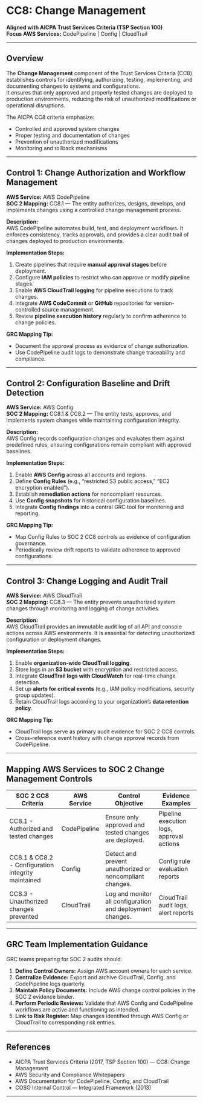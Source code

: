 # CC8: Change Management  
**Aligned with AICPA Trust Services Criteria (TSP Section 100)**  
**Focus AWS Services:** CodePipeline | Config | CloudTrail  

---

## Overview
The **Change Management** component of the Trust Services Criteria (CC8) establishes controls for identifying, authorizing, testing, implementing, and documenting changes to systems and configurations.  
It ensures that only approved and properly tested changes are deployed to production environments, reducing the risk of unauthorized modifications or operational disruptions.

The AICPA CC8 criteria emphasize:
- Controlled and approved system changes  
- Proper testing and documentation of changes  
- Prevention of unauthorized modifications  
- Monitoring and rollback mechanisms  

---

## **Control 1: Change Authorization and Workflow Management**

**AWS Service:** AWS CodePipeline  
**SOC 2 Mapping:** CC8.1 — The entity authorizes, designs, develops, and implements changes using a controlled change management process.  

**Description:**  
AWS CodePipeline automates build, test, and deployment workflows. It enforces consistency, tracks approvals, and provides a clear audit trail of changes deployed to production environments.

**Implementation Steps:**
1. Create pipelines that require **manual approval stages** before deployment.  
2. Configure **IAM policies** to restrict who can approve or modify pipeline stages.  
3. Enable **AWS CloudTrail logging** for pipeline executions to track changes.  
4. Integrate **AWS CodeCommit** or **GitHub** repositories for version-controlled source management.  
5. Review **pipeline execution history** regularly to confirm adherence to change policies.  

**GRC Mapping Tip:**  
- Document the approval process as evidence of change authorization.  
- Use CodePipeline audit logs to demonstrate change traceability and compliance.  

---

## **Control 2: Configuration Baseline and Drift Detection**

**AWS Service:** AWS Config  
**SOC 2 Mapping:** CC8.1 & CC8.2 — The entity tests, approves, and implements system changes while maintaining configuration integrity.  

**Description:**  
AWS Config records configuration changes and evaluates them against predefined rules, ensuring configurations remain compliant with approved baselines.

**Implementation Steps:**
1. Enable **AWS Config** across all accounts and regions.  
2. Define **Config Rules** (e.g., “restricted S3 public access,” “EC2 encryption enabled”).  
3. Establish **remediation actions** for noncompliant resources.  
4. Use **Config snapshots** for historical configuration baselines.  
5. Integrate **Config findings** into a central GRC tool for monitoring and reporting.  

**GRC Mapping Tip:**  
- Map Config Rules to SOC 2 CC8 controls as evidence of configuration governance.  
- Periodically review drift reports to validate adherence to approved configurations.  

---

## **Control 3: Change Logging and Audit Trail**

**AWS Service:** AWS CloudTrail  
**SOC 2 Mapping:** CC8.3 — The entity prevents unauthorized system changes through monitoring and logging of change activities.  

**Description:**  
AWS CloudTrail provides an immutable audit log of all API and console actions across AWS environments. It is essential for detecting unauthorized configuration or deployment changes.

**Implementation Steps:**
1. Enable **organization-wide CloudTrail logging**.  
2. Store logs in an **S3 bucket** with encryption and restricted access.  
3. Integrate **CloudTrail logs with CloudWatch** for real-time change detection.  
4. Set up **alerts for critical events** (e.g., IAM policy modifications, security group updates).  
5. Retain CloudTrail logs according to your organization’s **data retention policy**.  

**GRC Mapping Tip:**  
- CloudTrail logs serve as primary audit evidence for SOC 2 CC8 controls.  
- Cross-reference event history with change approval records from CodePipeline.  

---

## **Mapping AWS Services to SOC 2 Change Management Controls**

| **SOC 2 CC8 Criteria** | **AWS Service** | **Control Objective** | **Evidence Examples** |
|--------------------------|----------------|------------------------|------------------------|
| CC8.1 - Authorized and tested changes | CodePipeline | Ensure only approved and tested changes are deployed. | Pipeline execution logs, approval actions |
| CC8.1 & CC8.2 - Configuration integrity maintained | Config | Detect and prevent unauthorized or noncompliant changes. | Config rule evaluation reports |
| CC8.3 - Unauthorized changes prevented | CloudTrail | Log and monitor all configuration and deployment changes. | CloudTrail audit logs, alert reports |

---

## **GRC Team Implementation Guidance**
GRC teams preparing for SOC 2 audits should:
1. **Define Control Owners:** Assign AWS account owners for each service.  
2. **Centralize Evidence:** Export and archive CloudTrail, Config, and CodePipeline logs quarterly.  
3. **Maintain Policy Documents:** Include AWS change control policies in the SOC 2 evidence binder.  
4. **Perform Periodic Reviews:** Validate that AWS Config and CodePipeline workflows are active and functioning as intended.  
5. **Link to Risk Register:** Map changes identified through AWS Config or CloudTrail to corresponding risk entries.  

---

## **References**
- AICPA Trust Services Criteria (2017, TSP Section 100) — CC8: Change Management  
- AWS Security and Compliance Whitepapers  
- AWS Documentation for CodePipeline, Config, and CloudTrail  
- COSO Internal Control — Integrated Framework (2013)  

---
